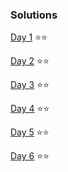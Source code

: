 ### Solutions

[Day 1](src/main/kotlin/Day1.kt) ⭐⭐

[Day 2](src/main/kotlin/Day2.kt) ⭐⭐

[Day 3](src/main/kotlin/Day3.kt) ⭐⭐

[Day 4](src/main/kotlin/Day4.kt) ⭐⭐

[Day 5](src/main/kotlin/Day5.kt) ⭐⭐

[Day 6](src/main/kotlin/Day6.kt) ⭐⭐

